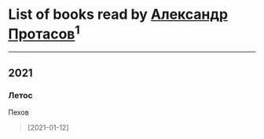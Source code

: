 # List of books read by [Александр Протасов](http://vk.com/id7476864)<sup>1</sup>
---

## 2021

### Летос
Пехов
> [2021-01-12] 



